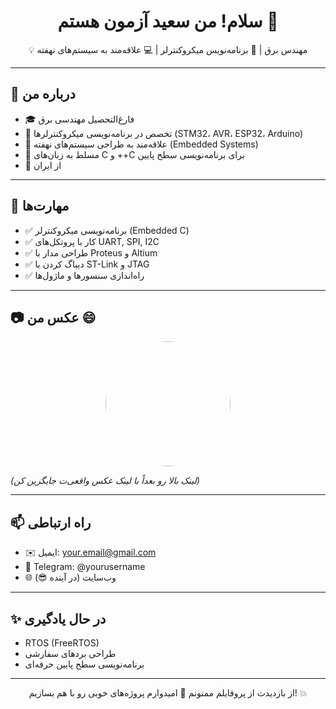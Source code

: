 <h1 align="center">سلام! من سعید آزمون هستم 👋</h1>
<p align="center">💡 مهندس برق | 🔧 برنامه‌نویس میکروکنترلر | 💻 علاقه‌مند به سیستم‌های نهفته</p>

---

## 🧠 درباره من
- 🎓 فارغ‌التحصیل مهندسی برق
- 🔌 تخصص در برنامه‌نویسی میکروکنترلرها (STM32، AVR، ESP32، Arduino)
- 📡 علاقه‌مند به طراحی سیستم‌های نهفته (Embedded Systems)
- 💬 مسلط به زبان‌های C و ++C برای برنامه‌نویسی سطح پایین
- 📍 از ایران

---

## 🔧 مهارت‌ها
- ✅ برنامه‌نویسی میکروکنترلر (Embedded C)
- ✅ کار با پروتکل‌های UART, SPI, I2C
- ✅ طراحی مدار با Proteus و Altium
- ✅ دیباگ کردن با ST-Link و JTAG
- ✅ راه‌اندازی سنسورها و ماژول‌ها

---

## 📷 عکس من 😄
<div align="center">
  <img src="https://your-image-link.com/photo.jpg" width="200" style="border-radius: 50%" />
</div>

*(لینک بالا رو بعداً با لینک عکس واقعی‌ت جایگزین کن)*

---

## 📫 راه ارتباطی
- ✉️ ایمیل: your.email@gmail.com
- 💬 Telegram: @yourusername
- 🌐 وب‌سایت (در آینده 😎)

---

## ✨ در حال یادگیری
- RTOS (FreeRTOS)
- طراحی بردهای سفارشی
- برنامه‌نویسی سطح پایین حرفه‌ای

---

<p align="center">از بازدیدت از پروفایلم ممنونم 🙏 امیدوارم پروژه‌های خوبی رو با هم بسازیم! 💥</p>

